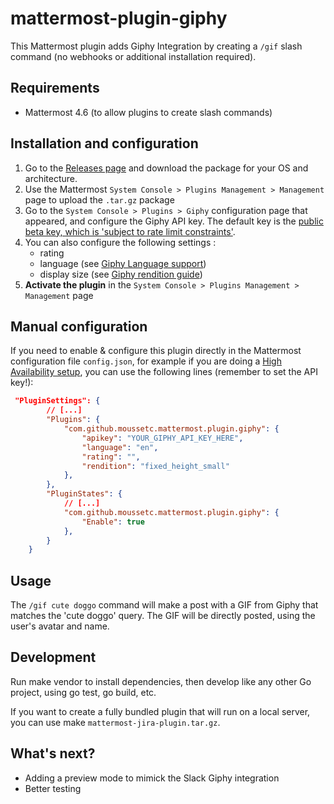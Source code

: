 # mattermost-plugin-giphy
This Mattermost plugin adds Giphy Integration by creating a `/gif` slash command (no webhooks or additional installation required).

## Requirements
- Mattermost 4.6 (to allow plugins to create slash commands) 

## Installation and configuration
1. Go to the [Releases page](https://github.com/moussetc/mattermost-plugin-giphy/releases) and download the package for your OS and architecture.
2. Use the Mattermost `System Console > Plugins Management > Management` page to upload the `.tar.gz` package
3. Go to the `System Console > Plugins > Giphy` configuration page that appeared, and configure the Giphy API key. The default key is the [public beta key, which is 'subject to rate limit constraints'](https://developers.giphy.com/docs/).
4. You can also configure the following settings :
    - rating
    - language (see [Giphy Language support](https://developers.giphy.com/docs/#rendition-guide))
    - display size (see [Giphy rendition guide](https://developers.giphy.com/docs/#rendition-guide))
4. **Activate the plugin** in the `System Console > Plugins Management > Management` page

## Manual configuration
If you need to enable & configure this plugin directly in the Mattermost configuration file `config.json`, for example if you are doing a [High Availability setup](https://docs.mattermost.com/deployment/cluster.html), you can use the following lines (remember to set the API key!):
```json
 "PluginSettings": {
        // [...]
        "Plugins": {
            "com.github.moussetc.mattermost.plugin.giphy": {
                "apikey": "YOUR_GIPHY_API_KEY_HERE", 
                "language": "en",
                "rating": "",
                "rendition": "fixed_height_small"
            },
        },
        "PluginStates": {
            // [...]
            "com.github.moussetc.mattermost.plugin.giphy": {
                "Enable": true
            },
        }
    }
```

## Usage
The `/gif cute doggo` command will make a post with a GIF from Giphy that matches the 'cute doggo' query. The GIF will be directly posted, using the user's avatar and name.

## Development
Run make vendor to install dependencies, then develop like any other Go project, using go test, go build, etc.

If you want to create a fully bundled plugin that will run on a local server, you can use make `mattermost-jira-plugin.tar.gz`.

## What's next?
- Adding a preview mode to mimick the Slack Giphy integration
- Better testing
